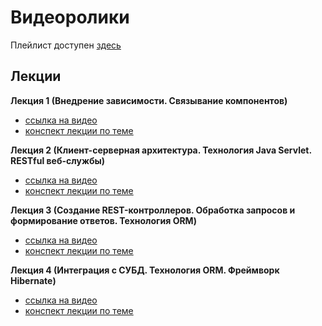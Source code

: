 # Видеоролики

Плейлист доступен [здесь](https://youtube.com/playlist?list=PLKTsfoGIz8kdREsXonkhGbqdAc7PIlPAf)

## Лекции

**Лекция 1 (Внедрение зависимости. Связывание компонентов)**
- [ссылка на видео](https://youtu.be/K957dvDgaxs)
- [конспект лекции по теме](https://github.com/MykolaHodovychenko/crossplatform/tree/ru/lectures/lecture01)

**Лекция 2 (Клиент-серверная архитектура. Технология Java Servlet. RESTful веб-службы)**
- [ссылка на видео](https://youtu.be/JYkeN1dIxDk)
- [конспект лекции по теме](https://github.com/MykolaHodovychenko/crossplatform/tree/ru/lectures/lecture02)

**Лекция 3 (Создание REST-контроллеров. Обработка запросов и формирование ответов. Технология ORM)**
- [ссылка на видео](https://youtu.be/GmYITVajlA8)
- [конспект лекции по теме](https://github.com/MykolaHodovychenko/crossplatform/tree/ru/lectures/lecture03)

**Лекция 4 (Интеграция с СУБД. Технология ORM. Фреймворк Hibernate)**
- [ссылка на видео](https://youtu.be/9ZgFdaPq-ms)
- [конспект лекции по теме](https://github.com/MykolaHodovychenko/crossplatform/tree/ru/lectures/lecture04)
